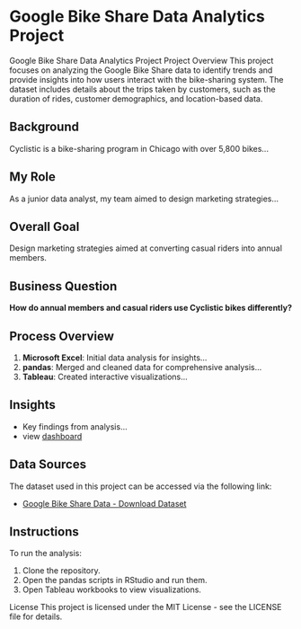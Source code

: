 # Google Bike Share Data Analytics Project

Google Bike Share Data Analytics Project Project Overview This project focuses on analyzing the Google Bike Share data to identify trends and provide insights into how users interact with the bike-sharing system. The dataset includes details about the trips taken by customers, such as the duration of rides, customer demographics, and location-based data.


## Background
Cyclistic is a bike-sharing program in Chicago with over 5,800 bikes...

## My Role
As a junior data analyst, my team aimed to design marketing strategies...

## Overall Goal
Design marketing strategies aimed at converting casual riders into annual members.

## Business Question
**How do annual members and casual riders use Cyclistic bikes differently?**

## Process Overview
1. **Microsoft Excel**: Initial data analysis for insights...
2. **pandas**: Merged and cleaned data for comprehensive analysis...
3. **Tableau**: Created interactive visualizations...

## Insights
- Key findings from analysis...
- view [dashboard](https://public.tableau.com/app/profile/shiva.k6434/viz/dataanalysticscapsoneprojectbikeshareanalysis/Dashboard1)
  
## Data Sources
The dataset used in this project can be accessed via the following link:
- [Google Bike Share Data - Download Dataset](https://divvy-tripdata.s3.amazonaws.com/index.html)

## Instructions
To run the analysis:
1. Clone the repository.
2. Open the pandas scripts in RStudio and run them.
3. Open Tableau workbooks to view visualizations.

License This project is licensed under the MIT License - see the LICENSE file for details.
